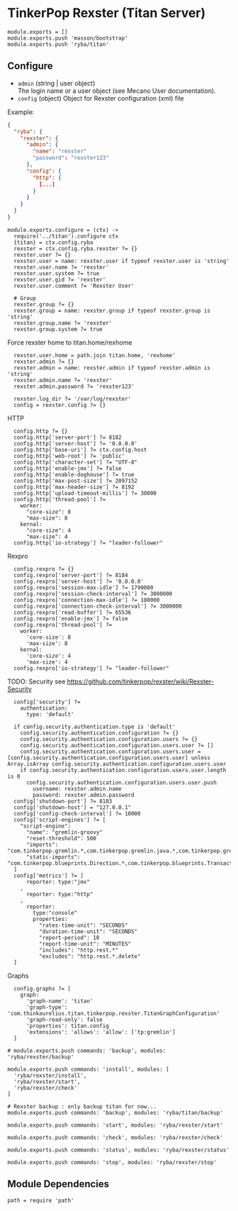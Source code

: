 
# TinkerPop Rexster (Titan Server)

    module.exports = []
    module.exports.push 'masson/bootstrap'
    module.exports.push 'ryba/titan'

## Configure

*   `admin` (string | user object)   
    The login name or a user object (see Mecano User documentation).
*   `config` (object)
    Object for Rexster configuration (xml) file

Example:

```json
{
  "ryba": {
    "rexster": {
      "admin": {
        "name": "rexster"
        "password": "rexster123"
      },
      "config": {
        "http": {
          [...]
        }
      }
    }
  }
}
```

    module.exports.configure = (ctx) ->
      require('../titan').configure ctx
      {titan} = ctx.config.ryba
      rexster = ctx.config.ryba.rexster ?= {}
      rexster.user ?= {}
      rexster.user = name: rexster.user if typeof rexster.user is 'string'
      rexster.user.name ?= 'rexster'
      rexster.user.system ?= true
      rexster.user.gid ?= 'rexster'
      rexster.user.comment ?= 'Rexster User'

      # Group
      rexster.group ?= {}
      rexster.group = name: rexster.group if typeof rexster.group is 'string'
      rexster.group.name ?= 'rexster'
      rexster.group.system ?= true

Force rexster home to titan.home/rexhome

      rexster.user.home = path.join titan.home, 'rexhome'
      rexster.admin ?= {}
      rexster.admin = name: rexster.admin if typeof rexster.admin is 'string'
      rexster.admin.name ?= 'rexster'
      rexster.admin.password ?= 'rexster123'

      rexster.log_dir ?= '/var/log/rexster'
      config = rexster.config ?= {}
      
HTTP

      config.http ?= {}
      config.http['server-port'] ?= 8182
      config.http['server-host'] ?= '0.0.0.0'
      config.http['base-uri'] ?= ctx.config.host
      config.http['web-root'] ?= 'public'
      config.http['character-set'] ?= "UTF-8"
      config.http['enable-jmx'] ?= false
      config.http['enable-doghouse'] ?= true
      config.http['max-post-size'] ?= 2097152
      config.http['max-header-size'] ?= 8192
      config.http['upload-timeout-millis'] ?= 30000
      config.http['thread-pool'] ?=
        worker:
          "core-size": 8
          "max-size": 8
        kernal:
          "core-size": 4
          "max-size": 4
      config.http['io-strategy'] ?= "leader-follower"

Rexpro

      config.rexpro ?= {}
      config.rexpro['server-port'] ?= 8184
      config.rexpro['server-host'] ?= '0.0.0.0'
      config.rexpro['session-max-idle'] ?= 1790000
      config.rexpro['session-check-interval'] ?= 3000000
      config.rexpro['connection-max-idle'] ?= 180000
      config.rexpro['connection-check-interval'] ?= 3000000
      config.rexpro['read-buffer'] ?= 65536
      config.rexpro['enable-jmx'] ?= false
      config.rexpro['thread-pool'] ?=
        worker:
          'core-size': 8
          'max-size': 8
        kernal:
          'core-size': 4
          'max-size': 4
      config.rexpro['io-strategy'] ?= "leader-follower"

TODO: Security
see https://github.com/tinkerpop/rexster/wiki/Rexster-Security

      config['security'] ?=
        authentication:
          type: 'default'

      if config.security.authentication.type is 'default'
        config.security.authentication.configuration ?= {}
        config.security.authentication.configuration.users ?= {}
        config.security.authentication.configuration.users.user ?= []
        config.security.authentication.configuration.users.user = [config.security.authentication.configuration.users.user] unless Array.isArray config.security.authentication.configuration.users.user
        if config.security.authentication.configuration.users.user.length is 0
          config.security.authentication.configuration.users.user.push
            username: rexster.admin.name
            password: rexster.admin.password
      config['shutdown-port'] ?= 8183
      config['shutdown-host'] = "127.0.0.1"
      config['config-check-interval'] ?= 10000
      config['script-engines'] ?= [
        "script-engine":
          "name": "gremlin-groovy"
          "reset-threshold": 500
          "imports": "com.tinkerpop.gremlin.*,com.tinkerpop.gremlin.java.*,com.tinkerpop.gremlin.pipes.filter.*,com.tinkerpop.gremlin.pipes.sideeffect.*,com.tinkerpop.gremlin.pipes.transform.*,com.tinkerpop.blueprints.*,com.tinkerpop.blueprints.impls.*,com.tinkerpop.blueprints.impls.tg.*,com.tinkerpop.blueprints.impls.neo4j.*,com.tinkerpop.blueprints.impls.neo4j.batch.*,com.tinkerpop.blueprints.impls.neo4j2.*,com.tinkerpop.blueprints.impls.neo4j2.batch.*,com.tinkerpop.blueprints.impls.orient.*,com.tinkerpop.blueprints.impls.orient.batch.*,com.tinkerpop.blueprints.impls.dex.*,com.tinkerpop.blueprints.impls.rexster.*,com.tinkerpop.blueprints.impls.sail.*,com.tinkerpop.blueprints.impls.sail.impls.*,com.tinkerpop.blueprints.util.*,com.tinkerpop.blueprints.util.io.*,com.tinkerpop.blueprints.util.io.gml.*,com.tinkerpop.blueprints.util.io.graphml.*,com.tinkerpop.blueprints.util.io.graphson.*,com.tinkerpop.blueprints.util.wrappers.*,com.tinkerpop.blueprints.util.wrappers.batch.*,com.tinkerpop.blueprints.util.wrappers.batch.cache.*,com.tinkerpop.blueprints.util.wrappers.event.*,com.tinkerpop.blueprints.util.wrappers.event.listener.*,com.tinkerpop.blueprints.util.wrappers.id.*,com.tinkerpop.blueprints.util.wrappers.partition.*,com.tinkerpop.blueprints.util.wrappers.readonly.*,com.tinkerpop.blueprints.oupls.sail.*,com.tinkerpop.blueprints.oupls.sail.pg.*,com.tinkerpop.blueprints.oupls.jung.*,com.tinkerpop.pipes.*,com.tinkerpop.pipes.branch.*,com.tinkerpop.pipes.filter.*,com.tinkerpop.pipes.sideeffect.*,com.tinkerpop.pipes.transform.*,com.tinkerpop.pipes.util.*,com.tinkerpop.pipes.util.iterators.*,com.tinkerpop.pipes.util.structures.*,org.apache.commons.configuration.*,com.thinkaurelius.titan.core.*,com.thinkaurelius.titan.core.attribute.*,com.thinkaurelius.titan.core.log.*,com.thinkaurelius.titan.core.olap.*,com.thinkaurelius.titan.core.schema.*,com.thinkaurelius.titan.core.util.*,com.thinkaurelius.titan.example.*,org.apache.commons.configuration.*,com.tinkerpop.gremlin.Tokens.T,com.tinkerpop.gremlin.groovy.*",
          "static-imports": "com.tinkerpop.blueprints.Direction.*,com.tinkerpop.blueprints.TransactionalGraph$Conclusion.*,com.tinkerpop.blueprints.Compare.*,com.thinkaurelius.titan.core.attribute.Geo.*,com.thinkaurelius.titan.core.attribute.Text.*,com.thinkaurelius.titan.core.Cardinality.*,com.thinkaurelius.titan.core.Multiplicity.*,com.tinkerpop.blueprints.Query$Compare.*"
      ] 
      config['metrics'] ?= [
          reporter: type:"jmx"
        ,
          reporter: type:"http"
        ,
          reporter:
            type:"console"
            properties:
              "rates-time-unit": "SECONDS"
              "duration-time-unit": "SECONDS"
              "report-period": 10
              "report-time-unit": "MINUTES"
              "includes": "http.rest.*"
              "excludes": "http.rest.*.delete"
      ]

Graphs

      config.graphs ?= [
        graph:
          'graph-name': 'titan'
          'graph-type': 'com.thinkaurelius.titan.tinkerpop.rexster.TitanGraphConfiguration'
          'graph-read-only': false
          'properties': titan.config
          'extensions': 'allows': 'allow': ['tp:gremlin']
      ]

    # module.exports.push commands: 'backup', modules: 'ryba/rexster/backup'

    module.exports.push commands: 'install', modules: [
      'ryba/rexster/install',
      'ryba/rexster/start',
      'ryba/rexster/check'
    ]

    # Rexster backup : only backup titan for now...
    module.exports.push commands: 'backup', modules: 'ryba/titan/backup'

    module.exports.push commands: 'start', modules: 'ryba/rexster/start'

    module.exports.push commands: 'check', modules: 'ryba/rexster/check'

    module.exports.push commands: 'status', modules: 'ryba/rexster/status'

    module.exports.push commands: 'stop', modules: 'ryba/rexster/stop'

## Module Dependencies

    path = require 'path'
